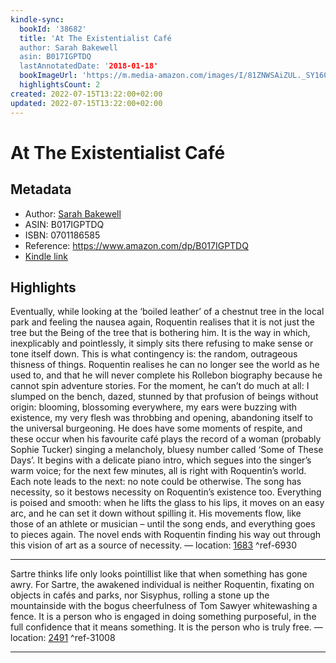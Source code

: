 ```yaml
---
kindle-sync:
  bookId: '38682'
  title: 'At The Existentialist Café
  author: Sarah Bakewell
  asin: B017IGPTDQ
  lastAnnotatedDate: '2018-01-18'
  bookImageUrl: 'https://m.media-amazon.com/images/I/81ZNWSAiZUL._SY160.jpg'
  highlightsCount: 2
created: 2022-07-15T13:22:00+02:00
updated: 2022-07-15T13:22:00+02:00
---
```

# At The Existentialist Café
## Metadata
* Author: [Sarah Bakewell](https://www.amazon.com/Sarah-Bakewell/e/B000APTYP2/ref=dp_byline_cont_ebooks_1)
* ASIN: B017IGPTDQ
* ISBN: 0701186585
* Reference: https://www.amazon.com/dp/B017IGPTDQ
* [Kindle link](kindle://book?action=open&asin=B017IGPTDQ)

## Highlights
Eventually, while looking at the ‘boiled leather’ of a chestnut tree in the local park and feeling the nausea again, Roquentin realises that it is not just the tree but the Being of the tree that is bothering him. It is the way in which, inexplicably and pointlessly, it simply sits there refusing to make sense or tone itself down. This is what contingency is: the random, outrageous thisness of things. Roquentin realises he can no longer see the world as he used to, and that he will never complete his Rollebon biography because he cannot spin adventure stories. For the moment, he can’t do much at all: I slumped on the bench, dazed, stunned by that profusion of beings without origin: blooming, blossoming everywhere, my ears were buzzing with existence, my very flesh was throbbing and opening, abandoning itself to the universal burgeoning. He does have some moments of respite, and these occur when his favourite café plays the record of a woman (probably Sophie Tucker) singing a melancholy, bluesy number called ‘Some of These Days’. It begins with a delicate piano intro, which segues into the singer’s warm voice; for the next few minutes, all is right with Roquentin’s world. Each note leads to the next: no note could be otherwise. The song has necessity, so it bestows necessity on Roquentin’s existence too. Everything is poised and smooth: when he lifts the glass to his lips, it moves on an easy arc, and he can set it down without spilling it. His movements flow, like those of an athlete or musician – until the song ends, and everything goes to pieces again. The novel ends with Roquentin finding his way out through this vision of art as a source of necessity. — location: [1683](kindle://book?action=open&asin=B017IGPTDQ&location=1683) ^ref-6930

---
Sartre thinks life only looks pointillist like that when something has gone awry. For Sartre, the awakened individual is neither Roquentin, fixating on objects in cafés and parks, nor Sisyphus, rolling a stone up the mountainside with the bogus cheerfulness of Tom Sawyer whitewashing a fence. It is a person who is engaged in doing something purposeful, in the full confidence that it means something. It is the person who is truly free. — location: [2491](kindle://book?action=open&asin=B017IGPTDQ&location=2491) ^ref-31008

---
